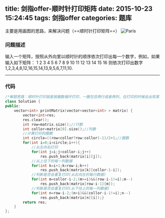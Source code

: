 title: 剑指offer-顺时针打印矩阵
date: 2015-10-23 15:24:45
tags: 剑指offer
categories: 题库
---
主要是用画图的思路，来解决问题（==顺时针打印矩阵==）
![Paris](http://7xn88r.com1.z0.glb.clouddn.com/Paris,%20France11.jpg)
<!--more-->
### 问题描述
输入一个矩阵，按照从外向里以顺时针的顺序依次打印出每一个数字，例如，如果输入如下矩阵： 1 2 3 4 5 6 7 8 9 10 11 12 13 14 15 16 则依次打印出数字1,2,3,4,8,12,16,15,14,13,9,5,6,7,11,10.
***
### 代码
```cpp
/*解题思路：顺时针打印就是按圈数循环打印，一圈包含两行或者两列，在打印的时候会出现某一圈中只包含一行，要判断从左向右打印和从右向左打印的时候是否会出现重复打印，同样只包含一列时，要判断从上向下打印和从下向上打印的时候是否会出现重复打印的情况*/
class Solution {
public:
    vector<int> printMatrix(vector<vector<int> > matrix) {
        vector<int>res;
        res.clear();
        int row=matrix.size();//行数
        int collor=matrix[0].size();//列数
        //计算打印的圈数
        int circle=((row<collor?row:collor)-1)/2+1;//圈数
        for(int i=0;i<circle;i++){
            //从左向右打印
            for(int j=i;j<collor-i;j++)
                res.push_back(matrix[i][j]);         
            //从上往下的每一列数据
            for(int k=i+1;k<row-i;k++)
                res.push_back(matrix[k][collor-1-i]);
            //判断是否会重复打印(从右向左的每行数据)
            for(int m=collor-i-2;(m>=i)&&(row-i-1!=i);m--)
                res.push_back(matrix[row-i-1][m]);
            //判断是否会重复打印(从下往上的每一列数据)
            for(int n=row-i-2;(n>i)&&(collor-i-1!=i);n--)
                res.push_back(matrix[n][i]);}
        return res;
    }
};
```
